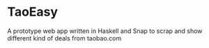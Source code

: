 TaoEasy
=======

A prototype web app written in Haskell and Snap to scrap and show different kind of deals from taobao.com